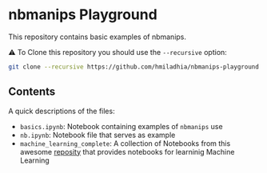 # nbmanips Playground

This repository contains basic examples of nbmanips.

⚠️ To Clone this repository you should use the `--recursive` option:

```bash
git clone --recursive https://github.com/hmiladhia/nbmanips-playground.git
```

## Contents

A quick descriptions of the files:

- `basics.ipynb`: Notebook containing examples of `nbmanips` use
- `nb.ipynb`: Notebook file that serves as example
- `machine_learning_complete`: A collection of Notebooks from this awesome [reposity](https://github.com/Nyandwi/machine_learning_complete) that provides notebooks for learninig Machine Learning
